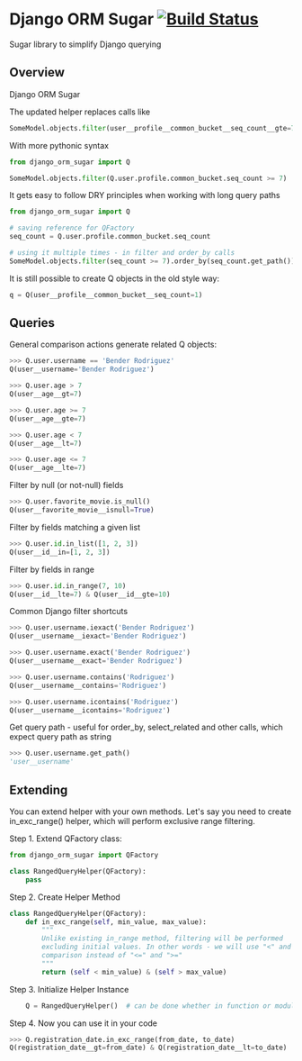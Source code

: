 # Django ORM Sugar [![Build Status](https://travis-ci.org/Nepherhotep/django-orm-sugar.svg?branch=q_object_integration)](https://travis-ci.org/Nepherhotep/django-orm-sugar)
Sugar library to simplify Django querying

## Overview 

Django ORM Sugar

The updated helper replaces calls like
```python     
SomeModel.objects.filter(user__profile__common_bucket__seq_count__gte=7)
```
    
With more pythonic syntax
```python
from django_orm_sugar import Q

SomeModel.objects.filter(Q.user.profile.common_bucket.seq_count >= 7)
```

It gets easy to follow DRY principles when working with long query paths
```python
from django_orm_sugar import Q

# saving reference for QFactory
seq_count = Q.user.profile.common_bucket.seq_count

# using it multiple times - in filter and order_by calls
SomeModel.objects.filter(seq_count >= 7).order_by(seq_count.get_path())
```

It is still possible to create Q objects in the old style way:
```python
q = Q(user__profile__common_bucket__seq_count=1)
```

## Queries
General comparison actions generate related Q objects:  
```python
>>> Q.user.username == 'Bender Rodriguez'
Q(user__username='Bender Rodriguez')

>>> Q.user.age > 7
Q(user__age__gt=7)

>>> Q.user.age >= 7
Q(user__age__gte=7)

>>> Q.user.age < 7
Q(user__age__lt=7)

>>> Q.user.age <= 7
Q(user__age__lte=7)
```

Filter by null (or not-null) fields
```python
>>> Q.user.favorite_movie.is_null()
Q(user__favorite_movie__isnull=True)
```

Filter by fields matching a given list
```python
>>> Q.user.id.in_list([1, 2, 3])
Q(user__id__in=[1, 2, 3])
```
   
Filter by fields in range
```python
>>> Q.user.id.in_range(7, 10)
Q(user__id__lte=7) & Q(user__id__gte=10)
```
    
Common Django filter shortcuts
```python
>>> Q.user.username.iexact('Bender Rodriguez')
Q(user__username__iexact='Bender Rodriguez')

>>> Q.user.username.exact('Bender Rodriguez')
Q(user__username__exact='Bender Rodriguez')

>>> Q.user.username.contains('Rodriguez')
Q(user__username__contains='Rodriguez')

>>> Q.user.username.icontains('Rodriguez')
Q(user__username__icontains='Rodriguez')
```

Get query path - useful for order_by, select_related and other calls,
which expect query path as string
```python
>>> Q.user.username.get_path()
'user__username'
```

## Extending

You can extend helper with your own methods. Let's say you need to create
in_exc_range() helper, which will perform exclusive range filtering.
  
Step 1. Extend QFactory class:
```python
from django_orm_sugar import QFactory

class RangedQueryHelper(QFactory):
    pass
```

Step 2. Create Helper Method
```python
class RangedQueryHelper(QFactory):
    def in_exc_range(self, min_value, max_value):
        """
        Unlike existing in_range method, filtering will be performed
        excluding initial values. In other words - we will use "<" and ">"
        comparison instead of "<=" and ">="
        """
        return (self < min_value) & (self > max_value)
```

Step 3. Initialize Helper Instance
```python
    Q = RangedQueryHelper()  # can be done whether in function or module level
```

Step 4. Now you can use it in your code
```python
>>> Q.registration_date.in_exc_range(from_date, to_date)
Q(registration_date__gt=from_date) & Q(registration_date__lt=to_date)
```
